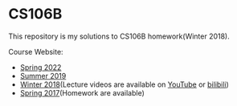 # CS106B

This repository is my solutions to CS106B homework(Winter 2018).

Course Website:

- [Spring 2022](https://web.stanford.edu/class/cs106b/)
- [Summer 2019](https://web.stanford.edu/class/archive/cs/cs106b/cs106b.1198/)
- [Winter 2018](http://web.stanford.edu/class/archive/cs/cs106b/cs106b.1184/index.shtml)(Lecture videos are available on [YouTube](https://www.youtube.com/playlist?list=PLoCMsyE1cvdWiqgyzwAz_uGLSHsuYZlMX) or [bilibili](https://www.bilibili.com/video/BV1G7411k7jG))
- [Spring 2017](https://web.stanford.edu/class/archive/cs/cs106b/cs106b.1176/)(Homework are available)


